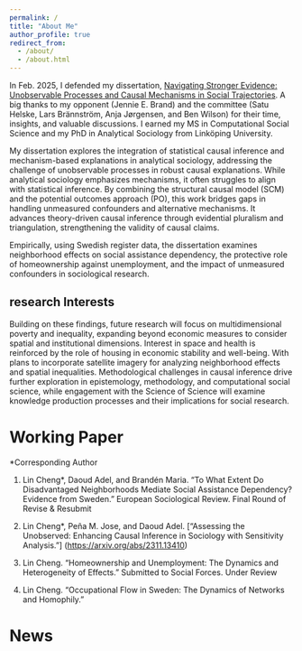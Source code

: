 ```yaml
---
permalink: /
title: "About Me"
author_profile: true
redirect_from: 
  - /about/
  - /about.html
---
```

In Feb. 2025, I defended my dissertation, [Navigating Stronger Evidence: Unobservable Processes and Causal Mechanisms in Social Trajectories](10.3384/9789180759731). A big thanks to my opponent (Jennie E. Brand) and the committee (Satu Helske, Lars Brännström, Anja Jørgensen, and Ben Wilson) for their time, insights, and valuable discussions. I earned my MS in Computational Social Science and my PhD in Analytical Sociology from Linköping University.

My dissertation explores the integration of statistical causal inference and mechanism-based explanations in analytical sociology, addressing the challenge of unobservable processes in robust causal explanations. While analytical sociology emphasizes mechanisms, it often struggles to align with statistical inference. By combining the structural causal model (SCM) and the potential outcomes approach (PO), this work bridges gaps in handling unmeasured confounders and alternative mechanisms. It advances theory-driven causal inference through evidential pluralism and triangulation, strengthening the validity of causal claims.

Empirically, using Swedish register data, the dissertation examines neighborhood effects on social assistance dependency, the protective role of homeownership against unemployment, and the impact of unmeasured confounders in sociological research.

research Interests
------
Building on these findings, future research will focus on multidimensional poverty and inequality, expanding beyond economic measures to consider spatial and institutional dimensions. Interest in space and health is reinforced by the role of housing in economic stability and well-being. With plans to incorporate satellite imagery for analyzing neighborhood effects and spatial inequalities. Methodological challenges in causal inference drive further exploration in epistemology, methodology, and computational social science, while engagement with the Science of Science will examine knowledge production processes and their implications for social research.


Working Paper
======
*Corresponding Author

1. Lin Cheng*, Daoud Adel, and Brandén Maria. “To What Extent Do Disadvantaged Neighborhoods Mediate Social Assistance Dependency? Evidence from Sweden.” European Sociological Review. Final Round of Revise & Resubmit

2. Lin Cheng*, Peña M. Jose, and Daoud Adel. [“Assessing the Unobserved: Enhancing Causal Inference in Sociology with Sensitivity Analysis.”] (https://arxiv.org/abs/2311.13410)

3. Lin Cheng. “Homeownership and Unemployment: The Dynamics and Heterogeneity of Effects.” Submitted to Social Forces. Under Review

4. Lin Cheng. “Occupational Flow in Sweden: The Dynamics of Networks and Homophily.”


News
======
